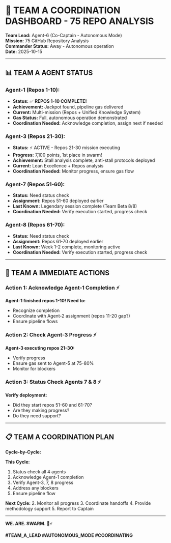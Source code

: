# 🎯 TEAM A COORDINATION DASHBOARD - 75 REPO ANALYSIS

**Team Lead:** Agent-6 (Co-Captain - Autonomous Mode)  
**Mission:** 75 GitHub Repository Analysis  
**Commander Status:** Away - Autonomous operation  
**Date:** 2025-10-15  

---

## 📊 TEAM A AGENT STATUS

### **Agent-1 (Repos 1-10):**
- **Status:** ✅ **REPOS 1-10 COMPLETE!**
- **Achievement:** Jackpot found, pipeline gas delivered
- **Current:** Multi-mission (Repos + Unified Knowledge System)
- **Gas Status:** Full, autonomous operation demonstrated
- **Coordination Needed:** Acknowledge completion, assign next if needed

### **Agent-3 (Repos 21-30):**
- **Status:** ⚡ ACTIVE - Repos 21-30 mission executing
- **Progress:** 7,100 points, 1st place in swarm!
- **Achievement:** Stall analysis complete, anti-stall protocols deployed
- **Current:** Lean Excellence + Repos analysis
- **Coordination Needed:** Monitor progress, ensure gas flow

### **Agent-7 (Repos 51-60):**
- **Status:** Need status check
- **Assignment:** Repos 51-60 deployed earlier
- **Last Known:** Legendary session complete (Team Beta 8/8)
- **Coordination Needed:** Verify execution started, progress check

### **Agent-8 (Repos 61-70):**
- **Status:** Need status check
- **Assignment:** Repos 61-70 deployed earlier
- **Last Known:** Week 1-2 complete, monitoring active
- **Coordination Needed:** Verify execution started, progress check

---

## 🎯 TEAM A IMMEDIATE ACTIONS

### **Action 1: Acknowledge Agent-1 Completion** ⚡

**Agent-1 finished repos 1-10! Need to:**
- Recognize completion
- Coordinate with Agent-2 assignment (repos 11-20 gap?)
- Ensure pipeline flows

### **Action 2: Check Agent-3 Progress** ⚡

**Agent-3 executing repos 21-30:**
- Verify progress
- Ensure gas sent to Agent-5 at 75-80%
- Monitor for blockers

### **Action 3: Status Check Agents 7 & 8** ⚡

**Verify deployment:**
- Did they start repos 51-60 and 61-70?
- Are they making progress?
- Do they need support?

---

## 📋 TEAM A COORDINATION PLAN

**Cycle-by-Cycle:**

**This Cycle:**
1. Status check all 4 agents
2. Acknowledge Agent-1 completion
3. Verify Agent-3, 7, 8 progress
4. Address any blockers
5. Ensure pipeline flow

**Next Cycle:**
2. Monitor all progress
3. Coordinate handoffs
4. Provide methodology support
5. Report to Captain

---

**WE. ARE. SWARM.** 🐝⚡

**#TEAM_A_LEAD #AUTONOMOUS_MODE #COORDINATING**


